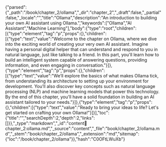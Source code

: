{"parsed":{"_path":"/book/chapter_2/ollama","_dir":"chapter_2","_draft":false,"_partial":false,"_locale":"","title":"Ollama","description":"An introduction to building your own AI assistant using Ollama.","keywords":["Ollama","AI Assistant","Machine Learning"],"body":{"type":"root","children":[{"type":"element","tag":"p","props":{},"children":[{"type":"text","value":"Welcome to the chapter on Ollama, where we dive into the exciting world of creating your very own AI assistant. Imagine having a personal digital helper that can understand and respond to you in natural language, just like talking to a friend. In this part, you'll learn how to build an intelligent system capable of answering questions, providing information, and even engaging in conversation."}]},{"type":"element","tag":"p","props":{},"children":[{"type":"text","value":"We’ll explore the basics of what makes Ollama tick, from understanding its architecture to setting up your environment for development. You’ll also discover key concepts such as natural language processing (NLP) and machine learning models that power this technology. By the end of this chapter, you'll have a solid foundation in building an AI assistant tailored to your needs."}]},{"type":"element","tag":"p","props":{},"children":[{"type":"text","value":"Ready to bring your ideas to life? Let's get started on crafting your own Ollama!"}]}],"toc":{"title":"","searchDepth":2,"depth":2,"links":[]}},"_type":"markdown","_id":"content:book:chapter_2:ollama.md","_source":"content","_file":"book/chapter_2/ollama.md","_stem":"book/chapter_2/ollama","_extension":"md","sitemap":{"loc":"/book/chapter_2/ollama"}},"hash":"C0OFtLWuXb"}